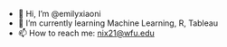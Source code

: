 - 👋 Hi, I’m @emilyxiaoni
- 🌱 I’m currently learning Machine Learning, R, Tableau
- 📫 How to reach me: nix21@wfu.edu

<!---
emilyxiaoni/emilyxiaoni is a ✨ special ✨ repository because its `README.md` (this file) appears on your GitHub profile.
You can click the Preview link to take a look at your changes.
--->
